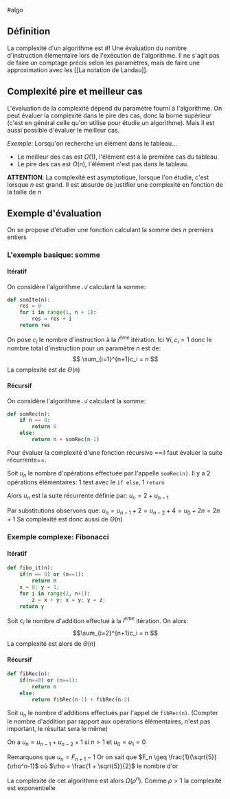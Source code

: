 #algo
## Définition
La complexité d'un algorithme est #!
Une évaluation du nombre d'instruction élémentaire lors de l'exécution de l'algorithme.
Il ne s'agit pas de faire un comptage précis selon les paramètres, mais de faire une approximation avec les [[La notation de Landau]].
<!--ID: 1715690724099-->


## Complexité pire et meilleur cas
L'évaluation de la complexité dépend du paramètre fourni à l'algorithme. 
On peut évaluer la complexité dans le pire des cas, donc la borne supérieur (c'est en général celle qu'on utilise pour étudie un algorithme).
Mais il est aussi possible d'évaluer le meilleur cas.

*Exemple*: Lorsqu'on recherche un élément dans le tableau...
- Le meilleur des cas est $\Omega(1)$, l'élément est à la première cas du tableau.
- Le pire des cas est $O(n)$, l'élément n'est pas dans le tableau.

**ATTENTION**: La complexité est asymptotique, lorsque l'on étudie, c'est lorsque $n$ est grand. Il est absurde de justifier une complexité en fonction de la taille de $n$

## Exemple d'évaluation

On se propose d'étudier une fonction calculant la somme des $n$ premiers entiers
### L'exemple basique: somme
#### Itératif
On considère l'algorithme $\mathcal{A}$ calculant la somme:
```python
def somIte(n):
	res = 0
	for i in range(1, n + 1):
		res = res + i
	return res
```

On pose $c_i$ le nombre d'instruction à la $i^{ème}$ itération.
Ici $\forall i, c_i = 1$ donc le nombre total d'instruction pour un paramètre $n$ est de:
$$ \sum_{i=1}^{n+1}c_i = n $$
La complexité est de $\Theta(n)$
#### Récursif
On considère l'algorithme $\mathcal{A}$ calculant la somme:
```python
def somRec(n):
	if n == 0:
		return 0
	else:
		return n + somRec(n-1)
```

Pour évaluer la complexité d'une fonction récursive ==il faut évaluer la suite récurrente==.

Soit $u_n$ le nombre d'opérations effectuée par l'appelle `somRec(n)`.
Il y a 2 opérations élémentaires: 1 test avec le `if else`, 1 `return` 

Alors $u_n$ est la suite récurrente définie par: $u_n = 2 + u_{n-1}$

Par substitutions observons que:
$u_n  = u_{n-1} + 2 = u_{n-2} +4 = u_0 + 2n = 2n+1$
Sa complexité est donc aussi de $\Theta(n)$

### Exemple complexe: Fibonacci

#### Itératif
```python
def fibo_it(n):
	if(n == 0) or (n==1):
		return n
	x = 0; y = 1;
	for i in range(2, n+1):
		z = x + y; x = y; y = z;
	return y 
```

Soit $c_i$ le nombre d'addition effectué à la $i^{ème}$ itération. On alors:
$$\sum_{i=2}^{n+1}c_i = n $$
La complexité est alors de $\Theta(n)$
#### Récursif
```python
def fibRec(n):
	if(n==0) or (n==1):
		return n
	else:
		return fibRec(n-1) + fibRec(n-2)
```

Soit $u_n$ le nombre d'additions effectués par l'appel de `fibRec(n)`. (Compter le nombre d'addition par rapport aux opérations élémentaires, n'est pas important, le résultat sera le même)

On a $u_n = u_{n-1} + u_{n-2} + 1$ si $n>1$ et $u_0 = u_1 = 0$

Remarquons que $u_n = F_{n+1} - 1$
Or on sait que $F_n \geq \frac{1}{\sqrt{5}}(\rho^n-1)$ où $\rho = \frac{1 + \sqrt{5}}{2}$ le nombre d'or

La complexité de cet algorithme est alors $\Omega(\rho^n)$. Comme $\rho > 1$ la complexité est exponentielle